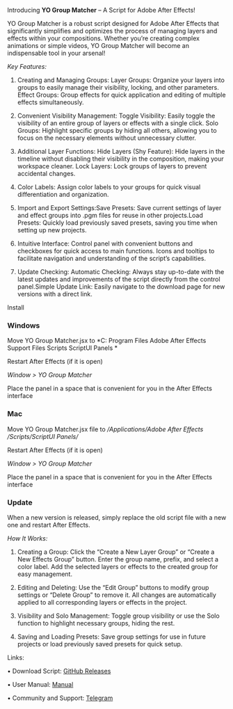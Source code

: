 Introducing **YO Group Matcher** – A Script for Adobe After Effects!

YO Group Matcher is a robust script designed for Adobe After Effects that significantly simplifies and optimizes the process of managing layers and effects within your compositions. Whether you’re creating complex animations or simple videos, YO Group Matcher will become an indispensable tool in your arsenal!

_Key Features:_

1.	Creating and Managing Groups: Layer Groups: Organize your layers into groups to easily manage their visibility, locking, and other parameters. Effect Groups: Group effects for quick application and editing of multiple effects simultaneously.

2.	Convenient Visibility Management: Toggle Visibility: Easily toggle the visibility of an entire group of layers or effects with a single click.
Solo Groups: Highlight specific groups by hiding all others, allowing you to focus on the necessary elements without unnecessary clutter.

4.	Additional Layer Functions: Hide Layers (Shy Feature): Hide layers in the timeline without disabling their visibility in the composition, making your workspace cleaner. Lock Layers: Lock groups of layers to prevent accidental changes.

5.	Color Labels: Assign color labels to your groups for quick visual differentiation and organization.

6.	Import and Export Settings:Save Presets: Save current settings of layer and effect groups into .pgm files for reuse in other projects.Load Presets: Quickly load previously saved presets, saving you time when setting up new projects.

7.	Intuitive Interface: Control panel with convenient buttons and checkboxes for quick access to main functions. Icons and tooltips to facilitate navigation and understanding of the script’s capabilities.

8.	Update Checking: Automatic Checking: Always stay up-to-date with the latest updates and improvements of the script directly from the control panel.Simple Update Link: Easily navigate to the download page for new versions with a direct link.


Install

### Windows

Move YO Group Matcher.jsx to *C: Program Files Adobe After Effects <version> Support Files Scripts ScriptUI Panels *

Restart After Effects (if it is open)

*Window > YO Group Matcher*

Place the panel in a space that is convenient for you in the After Effects interface

### Mac

Move YO Group Matcher.jsx file to */Applications/Adobe After Effects <version>/Scripts/ScriptUI Panels/*

Restart After Effects (if it is open)

*Window > YO Group Matcher*

Place the panel in a space that is convenient for you in the After Effects interface

### Update

When a new version is released, simply replace the old script file with a new one and restart After Effects.



_How It Works:_

1.	Creating a Group: Click the “Create a New Layer Group” or “Create a New Effects Group” button. Enter the group name, prefix, and select a color label. Add the selected layers or effects to the created group for easy management.

2.	Editing and Deleting: Use the “Edit Group” buttons to modify group settings or “Delete Group” to remove it. All changes are automatically applied to all corresponding layers or effects in the project.

3.	Visibility and Solo Management: Toggle group visibility or use the Solo function to highlight necessary groups, hiding the rest.

4.	Saving and Loading Presets: Save group settings for use in future projects or load previously saved presets for quick setup.

Links:

• Download Script: [GitHub Releases](https://github.com/yo-romlogunov/YO-Group-Matcher/releases)

• User Manual: [Manual](https://romlogunov.notion.site/Manual-YO-Group-Matcher-122dc723a706801ca52edde6ac3920d6?pvs=74)

• Community and Support: [Telegram](https://t.me/vtb_blog)

